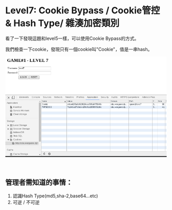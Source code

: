 # Level7: Cookie Bypass / Cookie管控 & Hash Type/ 雜湊加密類別

看了一下發現這題和level5一樣，可以使用Cookie Bypass的方式。

我們檢查一下cookie，發現只有一個cookie叫"Cookie"，值是一串hash。

![1](https://github.com/EricWang8230/ISDA-The-WarGame/blob/master/2016-10-15-ISDA-%E7%99%BD%E5%B8%BD%E8%8F%81%E8%8B%B1%E5%85%A5%E9%96%80(1+2)/JPG/GAME%231-LEVEL7-1.png?raw=true)

<br>

## 管理者需知道的事情：
<ol>
  <li>
    認識Hash Type(md5,sha-2,base64...etc)
  </li>
  <li>
    可逆 / 不可逆
  </li>
</ol>
